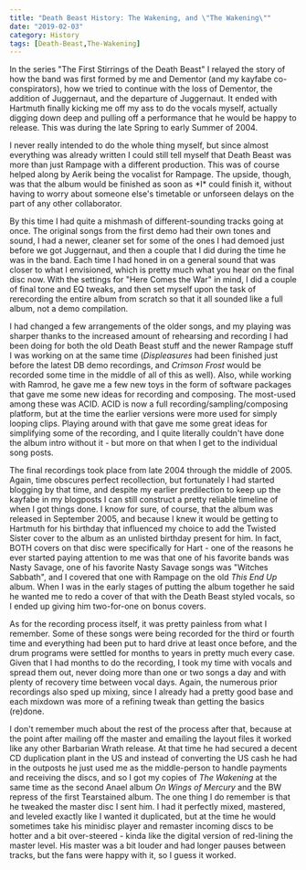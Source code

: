 ```yaml
---
title: "Death Beast History: The Wakening, and \"The Wakening\""
date: "2019-02-03"
category: History
tags: [Death-Beast,The-Wakening]
---
```


In the series "The First Stirrings of the Death Beast" I relayed the story of how the band was first formed by me and Dementor (and my kayfabe co-conspirators), how we tried to continue with the loss of Dementor, the addition of Juggernaut, and the departure of Juggernaut. It ended with Hartmuth finally kicking me off my ass to do the vocals myself, actually digging down deep and pulling off a performance that he would be happy to release. This was during the late Spring to early Summer of 2004.

I never really intended to do the whole thing myself, but since almost everything was already written I could still tell myself that Death Beast was more than just Rampage with a different production. This was of course helped along by Aerik being the vocalist for Rampage. The upside, though, was that the album would be finished as soon as \*I\* could finish it, without having to worry about someone else's timetable or unforseen delays on the part of any other collaborator.

By this time I had quite a mishmash of different-sounding tracks going at once. The original songs from the first demo had their own tones and sound, I had a newer, cleaner set for some of the ones I had demoed just before we got Juggernaut, and then a couple that I did during the time he was in the band. Each time I had honed in on a general sound that was closer to what I envisioned, which is pretty much what you hear on the final disc now. With the settings for "Here Comes the War" in mind, I did a couple of final tone and EQ tweaks, and then set myself upon the task of rerecording the entire album from scratch so that it all sounded like a full album, not a demo compilation.

I had changed a few arrangements of the older songs, and my playing was sharper thanks to the increased amount of rehearsing and recording I had been doing for both the old Death Beast stuff and the newer Rampage stuff I was working on at the same time (*Displeasures* had been finished just before the latest DB demo recordings, and *Crimson Frost* would be recorded some time in the middle of all of this as well). Also, while working with Ramrod, he gave me a few new toys in the form of software packages that gave me some new ideas for recording and composing. The most-used among these was ACID. ACID is now a full recording/sampling/composing platform, but at the time the earlier versions were more used for simply looping clips. Playing around with that gave me some great ideas for simplifying some of the recording, and I quite literally couldn't have done the album intro without it - but more on that when I get to the individual song posts.

The final recordings took place from late 2004 through the middle of 2005. Again, time obscures perfect recollection, but fortunately I had started blogging by that time, and despite my earlier predilection to keep up the kayfabe in my blogposts I can still construct a pretty reliable timeline of when I got things done. I know for sure, of course, that the album was released in September 2005, and because I knew it would be getting to Hartmuth for his birthday that influenced my choice to add the Twisted Sister cover to the album as an unlisted birthday present for him. In fact, BOTH covers on that disc were specifically for Hart - one of the reasons he ever started paying attention to me was that one of his favorite bands was Nasty Savage, one of his favorite Nasty Savage songs was "Witches Sabbath", and I covered that one with Rampage on the old *This End Up* album. When I was in the early stages of putting the album together he said he wanted me to redo a cover of that with the Death Beast styled vocals, so I ended up giving him two-for-one on bonus covers.

As for the recording process itself, it was pretty painless from what I remember. Some of these songs were being recorded for the third or fourth time and everything had been put to hard drive at least once before, and the drum programs were settled for months to years in pretty much every case. Given that I had months to do the recording, I took my time with vocals and spread them out, never doing more than one or two songs a day and with plenty of recovery time between vocal days. Again, the numerous prior recordings also sped up mixing, since I already had a pretty good base and each mixdown was more of a refining tweak than getting the basics (re)done.

I don't remember much about the rest of the process after that, because at the point after mailing off the master and emailing the layout files it worked like any other Barbarian Wrath release. At that time he had secured a decent CD duplication plant in the US and instead of converting the US cash he had in the outposts he just used me as the middle-person to handle payments and receiving the discs, and so I got my copies of *The Wakening* at the same time as the second Anael album *On Wings of Mercury* and the BW repress of the first Tearstained album. The one thing I do remember is that he tweaked the master disc I sent him. I had it perfectly mixed, mastered, and leveled exactly like I wanted it duplicated, but at the time he would sometimes take his minidisc player and remaster incoming discs to be hotter and a bit over-steered - kinda like the digital version of red-lining the master level. His master was a bit louder and had longer pauses between tracks, but the fans were happy with it, so I guess it worked.
